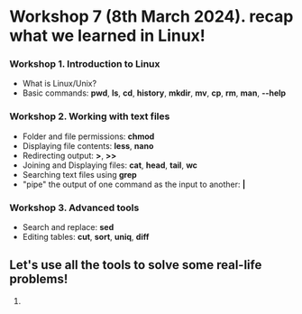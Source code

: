 # Workshop 7 (8th March 2024). recap what we learned in Linux!

### Workshop 1. Introduction to Linux
* What is Linux/Unix?
* Basic commands: **pwd**, **ls**, **cd**, **history**, **mkdir**, **mv**, **cp**, **rm**, **man**, **--help**

### Workshop 2. Working with text files
* Folder and file permissions: **chmod**
* Displaying file contents: **less**, **nano**
* Redirecting output: **>**, **>>**
* Joining and Displaying files: **cat**, **head**, **tail**, **wc**
* Searching text files using **grep**
* "pipe" the output of one command as the input to another: **|**


### Workshop 3. Advanced tools
* Search and replace: **sed**
* Editing tables: **cut**, **sort**, **uniq**, **diff**


## Let's use all the tools to solve some real-life problems!
1) 
